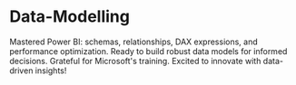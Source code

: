# Data-Modelling
Mastered Power BI: schemas, relationships, DAX expressions, and performance optimization. Ready to build robust data models for informed decisions. Grateful for Microsoft's training. Excited to innovate with data-driven insights!
